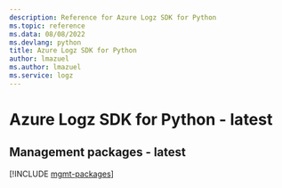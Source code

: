 ```yaml
---
description: Reference for Azure Logz SDK for Python
ms.topic: reference
ms.data: 08/08/2022
ms.devlang: python
title: Azure Logz SDK for Python
author: lmazuel
ms.author: lmazuel
ms.service: logz
---
```

# Azure Logz SDK for Python - latest

## Management packages - latest
[!INCLUDE [mgmt-packages](logz-mgmt-index.md)]